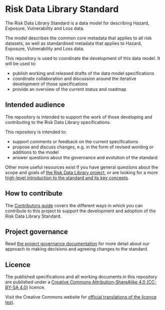 # Risk Data Library Standard

The Risk Data Library Standard is a data model for describing Hazard, Exposure, 
Vulnerability and Loss data.

The model describes the common core metadata that applies to all risk datasets, 
as well as standardised metadata that applies to Hazard, Exposure, Vulnerability and Loss 
data.

This repository is used to coordinate the development of this data model. It will 
be used to:

* publish working and released drafts of the data model specifications
* coordinate collaboration and discussion around the iterative development of those specifications
* provide an overview of the current status and roadmap

## Intended audience

The repository is intended to support the work of those developing and contributing to the 
Risk Data Library specifications.

This repository is intended to:

* support comments or feedback on the current specifications
* propose and discuss changes, e.g. in the form of revised wording or additions to the model
* answer questions about the governance and evolution of the standard

Other more useful resources exist if you have general questions about the scope and goals 
of [the Risk Data Library project](http://riskdatalibrary.org/), or are looking for a more [high-level introduction to 
the standard and its key concepts](https://docs.riskdatalibrary.org/).

## How to contribute

The [Contributors guide](CONTRIBUTING.md) covers the different ways in which you can contribute to this project to 
support the development and adoption of the Risk Data Library Standard.

## Project governance

Read [the project governance documentation](GOVERNANCE.md) for more detail about our approach to making decisions and 
agreeing changes to the standard.

## Licence

The published specifications and all working documents in this repository are published under 
a [Creative Commons Attribution-ShareAlike 4.0 (CC-BY-SA 4.0)](https://creativecommons.org/licenses/by-sa/4.0/legalcode) licence.

Visit the Creative Commons website for [official translations of the licence text](https://creativecommons.org/licenses/by-sa/4.0/legalcode#languages).
